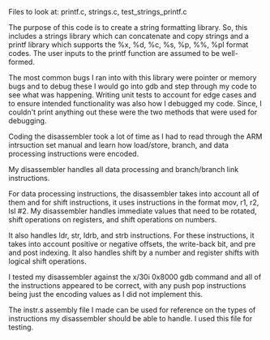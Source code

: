 Files to look at: printf.c, strings.c, test_strings_printf.c

The purpose of this code is to create a string formatting library. So, this includes a strings library which can concatenate and copy strings and a printf library which supports the %x, %d, %c, %s, %p, %%, %pI format codes. The user inputs to the printf function are assumed to be well-formed.

The most common bugs I ran into with this library were pointer or memory bugs and to debug these I would go into gdb and step through my code to see what was happening. Writing unit tests to account for edge cases and to ensure intended functionality was also how I debugged my code. Since, I couldn't print anything out these were the two methods that were used for debugging.


Coding the disassembler took a lot of time as I had to read through the ARM intrsuction set manual and learn how load/store, branch, and data processing instructions were encoded.

My disassembler handles all data processing and branch/branch link instructions. 

For data processing instructions, the disassembler takes into account all of them and for shift
instructions, it uses instructions in the format mov, r1, r2, lsl #2. My disassembler handles
immediate values that need to be rotated, shift operations on registers, and shift operations on
numbers.

It also handles ldr, str, ldrb, and strb instructions. For these instructions, it takes into account
positive or negative offsets, the write-back bit, and pre and post indexing. It also handles shift by
a number and register shifts with logical shift operations. 

I tested my disassembler against the x/30i 0x8000 gdb command and all of the instructions appeared to be correct,
with any push pop instructions being just the encoding values as I did not implement this.

The instr.s assembly file I made can be used for reference on the types of instructions my disassembler should be able to 
handle. I used this file for testing.
